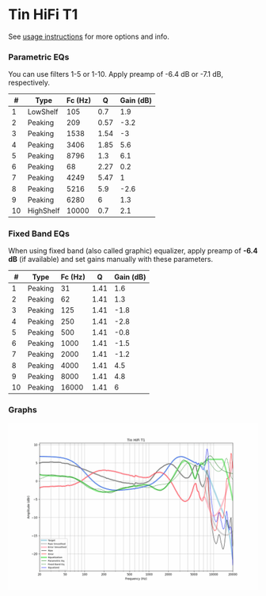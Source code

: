 # Tin HiFi T1
See [usage instructions](https://github.com/jaakkopasanen/AutoEq#usage) for more options and info.

### Parametric EQs
You can use filters 1-5 or 1-10. Apply preamp of -6.4 dB or -7.1 dB, respectively.

|   # | Type      |   Fc (Hz) |    Q |   Gain (dB) |
|-----|-----------|-----------|------|-------------|
|   1 | LowShelf  |       105 | 0.7  |         1.9 |
|   2 | Peaking   |       209 | 0.57 |        -3.2 |
|   3 | Peaking   |      1538 | 1.54 |        -3   |
|   4 | Peaking   |      3406 | 1.85 |         5.6 |
|   5 | Peaking   |      8796 | 1.3  |         6.1 |
|   6 | Peaking   |        68 | 2.27 |         0.2 |
|   7 | Peaking   |      4249 | 5.47 |         1   |
|   8 | Peaking   |      5216 | 5.9  |        -2.6 |
|   9 | Peaking   |      6280 | 6    |         1.3 |
|  10 | HighShelf |     10000 | 0.7  |         2.1 |

### Fixed Band EQs
When using fixed band (also called graphic) equalizer, apply preamp of **-6.4 dB** (if available) and set gains manually with these parameters.

|   # | Type    |   Fc (Hz) |    Q |   Gain (dB) |
|-----|---------|-----------|------|-------------|
|   1 | Peaking |        31 | 1.41 |         1.6 |
|   2 | Peaking |        62 | 1.41 |         1.3 |
|   3 | Peaking |       125 | 1.41 |        -1.8 |
|   4 | Peaking |       250 | 1.41 |        -2.8 |
|   5 | Peaking |       500 | 1.41 |        -0.8 |
|   6 | Peaking |      1000 | 1.41 |        -1.5 |
|   7 | Peaking |      2000 | 1.41 |        -1.2 |
|   8 | Peaking |      4000 | 1.41 |         4.5 |
|   9 | Peaking |      8000 | 1.41 |         4.8 |
|  10 | Peaking |     16000 | 1.41 |         6   |

### Graphs
![](./Tin%20HiFi%20T1.png)

